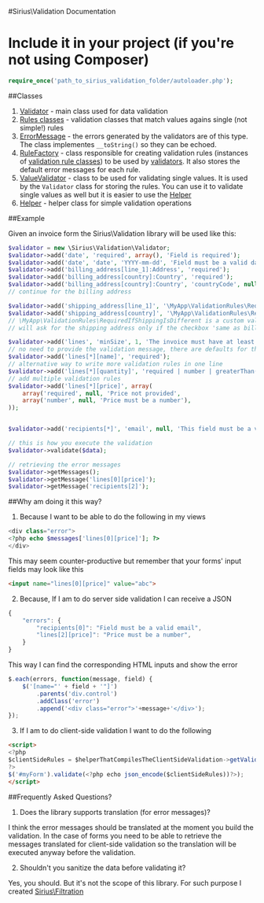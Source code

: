#Sirius\Validation Documentation

Include it in your project (if you're not using Composer)
======
```php
require_once('path_to_sirius_validation_folder/autoloader.php');
```

##Classes

1. [Validator](validator.md) - main class used for data validation
2. [Rules classes](rules.md) - validation classes that match values agains single (not simple!) rules
3. [ErrorMessage](error_message.md) - the errors generated by the validators are of this type. The class implementes `__toString()` so they can be echoed.
4. [RuleFactory](rule_factory.md) - class responsible for creating validation rules (instances of [validation rule classes](rules.md)) to be used by [validators](validator.md). It also stores the default error messages for each rule.
5. [ValueValidator](value_validator.md) - class to be used for validating single values. It is used by the `Validator` class for storing the rules. You can use it to validate single values as well but it is easier to use the [Helper](helper.md) 
6. [Helper](helper.md) - helper class for simple validation operations

##Example

Given an invoice form the Sirius\Validation library will be used like this:

```php
$validator = new \Sirius\Validation\Validator;
$validator->add('date', 'required', array(), 'Field is required');
$validator->add('date', 'date', 'YYYY-mm-dd', 'Field must be a valid date formated as YYYY-mm-dd (eg: 2013-07-12)');
$validator->add('billing_address[line_1]:Address', 'required');
$validator->add('billing_address[country]:Country', 'required');
$validator->add('billing_address[country]:Country', 'countryCode', null, 'Country is not valid');
// continue for the billing address

$validator->add('shipping_address[line_1]', '\MyApp\ValidationRules\RequiredIfShippingIsDifferent', null, 'Must provide the shipping address');
$validator->add('shipping_address[country]', '\MyApp\ValidationRules\RequiredIfShippingIsDifferent', null, 'Must select the country for the shipping address');
// \MyApp\ValidationRules\RequiredIfShippingIsDifferent is a custom validator which 
// will ask for the shipping address only if the checkbox 'same as billing address' was not checked

$validator->add('lines', 'minSize', 1, 'The invoice must have at least one line.');
// no need to provide the validation message, there are defaults for that
$validator->add('lines[*][name]', 'required');
// alternative way to write more validation rules in one line
$validator->add('lines[*][quantity]', 'required | number | greaterThan(min=0&inclusive=0)');
// add multiple validation rules
$validator->add('lines[*][price]', array(
    array('required', null, 'Price not provided',
	array('number', null, 'Price must be a number'),
));


$validator->add('recipients[*]', 'email', null, 'This field must be a valid email');

// this is how you execute the validation
$validator->validate($data);

// retrieving the error messages
$validator->getMessages();
$validator->getMessage('lines[0][price]');
$validator->getMessage('recipients[2]');
```


##Why am doing it this way? 

1. Because I want to be able to do the following in my views
```php
<div class="error">
<?php echo $messages['lines[0][price]']; ?>
</div>
```
This may seem counter-productive but remember that your forms' input fields may look like this
```html
<input name="lines[0][price]" value="abc">
```

2. Because, If I am to do server side validation I can receive a JSON
```javascript
{
	"errors": {
		"recipients[0]": "Field must be a valid email",
		"lines[2][price]": "Price must be a number",
	}
}
```
This way I can find the corresponding HTML inputs and show the error
```javascript
$.each(errors, function(message, field) {
	$('[name="' + field + '"]')
		.parents('div.control')
		.addClass('error')
		.append('<div class="error">'+message+'</div>');	
});
```

3. If I am to do client-side validation I want to do the following
```html
<script>
<?php
$clientSideRules = $helperThatCompilesTheClientSideValidation->getValidationRules($validator);
?>
$('#myForm').validate(<?php echo json_encode($clientSideRules))?>);
</script>
```

##Frequently Asked Questions?

1. Does the library supports translation (for error messages)?

I think the error messages should be translated at the moment you build the validation. In the case of forms you need to be able to retrieve the messages translated for client-side validation so the translation will be executed anyway before the validation.

2. Shouldn't you sanitize the data before validating it?

Yes, you should. But it's not the scope of this library. For such purpose I created [Sirius\Filtration](https://github.com/adrianmiu/SiriusFiltration)
